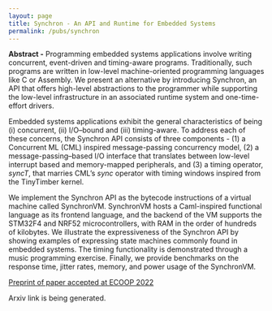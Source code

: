 ```yaml
---
layout: page
title: Synchron - An API and Runtime for Embedded Systems
permalink: /pubs/synchron
---
```


**Abstract -** Programming embedded systems applications involve writing concurrent, event-driven and timing-aware programs. Traditionally, such programs are written in low-level machine-oriented programming languages like C or Assembly. We present an alternative by introducing Synchron, an API that offers high-level abstractions to the programmer while supporting the low-level infrastructure in an associated runtime system and one-time-effort drivers.

Embedded systems applications exhibit the general characteristics of being (i) concurrent, (ii) I/O–bound and (iii) timing-aware. To address each of these concerns, the Synchron API consists of three components - (1) a Concurrent ML (CML) inspired message-passing concurrency model, (2) a message-passing–based I/O interface that translates between low-level interrupt based and memory-mapped peripherals, and (3) a timing operator, *syncT*, that marries CML’s *sync* operator with timing windows inspired from the TinyTimber kernel.

We implement the Synchron API as the bytecode instructions of a virtual machine called SynchronVM. SynchronVM hosts a Caml-inspired functional language as its frontend language, and the backend of the VM supports the STM32F4 and NRF52 microcontrollers, with RAM in the order of hundreds of kilobytes. We illustrate the expressiveness of the Synchron API by showing examples of expressing state machines commonly found in embedded systems. The timing functionality
is demonstrated through a music programming exercise. Finally, we provide benchmarks on the response time, jitter rates, memory, and power usage of the SynchronVM.

[Preprint of paper accepted at ECOOP 2022](https://raw.githubusercontent.com/Abhiroop/Abhiroop.github.io/master/pubs/SynchronECOOPOriginal.pdf)

Arxiv link is being generated.